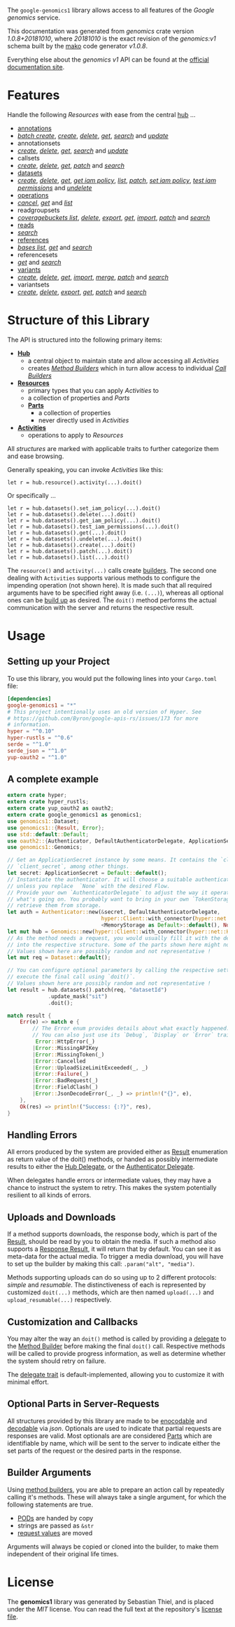 <!---
DO NOT EDIT !
This file was generated automatically from 'src/mako/api/README.md.mako'
DO NOT EDIT !
-->
The `google-genomics1` library allows access to all features of the *Google genomics* service.

This documentation was generated from *genomics* crate version *1.0.8+20181010*, where *20181010* is the exact revision of the *genomics:v1* schema built by the [mako](http://www.makotemplates.org/) code generator *v1.0.8*.

Everything else about the *genomics* *v1* API can be found at the
[official documentation site](https://cloud.google.com/genomics).
# Features

Handle the following *Resources* with ease from the central [hub](https://docs.rs/google-genomics1/1.0.8+20181010/google_genomics1/struct.Genomics.html) ... 

* [annotations](https://docs.rs/google-genomics1/1.0.8+20181010/google_genomics1/struct.Annotation.html)
 * [*batch create*](https://docs.rs/google-genomics1/1.0.8+20181010/google_genomics1/struct.AnnotationBatchCreateCall.html), [*create*](https://docs.rs/google-genomics1/1.0.8+20181010/google_genomics1/struct.AnnotationCreateCall.html), [*delete*](https://docs.rs/google-genomics1/1.0.8+20181010/google_genomics1/struct.AnnotationDeleteCall.html), [*get*](https://docs.rs/google-genomics1/1.0.8+20181010/google_genomics1/struct.AnnotationGetCall.html), [*search*](https://docs.rs/google-genomics1/1.0.8+20181010/google_genomics1/struct.AnnotationSearchCall.html) and [*update*](https://docs.rs/google-genomics1/1.0.8+20181010/google_genomics1/struct.AnnotationUpdateCall.html)
* annotationsets
 * [*create*](https://docs.rs/google-genomics1/1.0.8+20181010/google_genomics1/struct.AnnotationsetCreateCall.html), [*delete*](https://docs.rs/google-genomics1/1.0.8+20181010/google_genomics1/struct.AnnotationsetDeleteCall.html), [*get*](https://docs.rs/google-genomics1/1.0.8+20181010/google_genomics1/struct.AnnotationsetGetCall.html), [*search*](https://docs.rs/google-genomics1/1.0.8+20181010/google_genomics1/struct.AnnotationsetSearchCall.html) and [*update*](https://docs.rs/google-genomics1/1.0.8+20181010/google_genomics1/struct.AnnotationsetUpdateCall.html)
* callsets
 * [*create*](https://docs.rs/google-genomics1/1.0.8+20181010/google_genomics1/struct.CallsetCreateCall.html), [*delete*](https://docs.rs/google-genomics1/1.0.8+20181010/google_genomics1/struct.CallsetDeleteCall.html), [*get*](https://docs.rs/google-genomics1/1.0.8+20181010/google_genomics1/struct.CallsetGetCall.html), [*patch*](https://docs.rs/google-genomics1/1.0.8+20181010/google_genomics1/struct.CallsetPatchCall.html) and [*search*](https://docs.rs/google-genomics1/1.0.8+20181010/google_genomics1/struct.CallsetSearchCall.html)
* [datasets](https://docs.rs/google-genomics1/1.0.8+20181010/google_genomics1/struct.Dataset.html)
 * [*create*](https://docs.rs/google-genomics1/1.0.8+20181010/google_genomics1/struct.DatasetCreateCall.html), [*delete*](https://docs.rs/google-genomics1/1.0.8+20181010/google_genomics1/struct.DatasetDeleteCall.html), [*get*](https://docs.rs/google-genomics1/1.0.8+20181010/google_genomics1/struct.DatasetGetCall.html), [*get iam policy*](https://docs.rs/google-genomics1/1.0.8+20181010/google_genomics1/struct.DatasetGetIamPolicyCall.html), [*list*](https://docs.rs/google-genomics1/1.0.8+20181010/google_genomics1/struct.DatasetListCall.html), [*patch*](https://docs.rs/google-genomics1/1.0.8+20181010/google_genomics1/struct.DatasetPatchCall.html), [*set iam policy*](https://docs.rs/google-genomics1/1.0.8+20181010/google_genomics1/struct.DatasetSetIamPolicyCall.html), [*test iam permissions*](https://docs.rs/google-genomics1/1.0.8+20181010/google_genomics1/struct.DatasetTestIamPermissionCall.html) and [*undelete*](https://docs.rs/google-genomics1/1.0.8+20181010/google_genomics1/struct.DatasetUndeleteCall.html)
* [operations](https://docs.rs/google-genomics1/1.0.8+20181010/google_genomics1/struct.Operation.html)
 * [*cancel*](https://docs.rs/google-genomics1/1.0.8+20181010/google_genomics1/struct.OperationCancelCall.html), [*get*](https://docs.rs/google-genomics1/1.0.8+20181010/google_genomics1/struct.OperationGetCall.html) and [*list*](https://docs.rs/google-genomics1/1.0.8+20181010/google_genomics1/struct.OperationListCall.html)
* readgroupsets
 * [*coveragebuckets list*](https://docs.rs/google-genomics1/1.0.8+20181010/google_genomics1/struct.ReadgroupsetCoveragebucketListCall.html), [*delete*](https://docs.rs/google-genomics1/1.0.8+20181010/google_genomics1/struct.ReadgroupsetDeleteCall.html), [*export*](https://docs.rs/google-genomics1/1.0.8+20181010/google_genomics1/struct.ReadgroupsetExportCall.html), [*get*](https://docs.rs/google-genomics1/1.0.8+20181010/google_genomics1/struct.ReadgroupsetGetCall.html), [*import*](https://docs.rs/google-genomics1/1.0.8+20181010/google_genomics1/struct.ReadgroupsetImportCall.html), [*patch*](https://docs.rs/google-genomics1/1.0.8+20181010/google_genomics1/struct.ReadgroupsetPatchCall.html) and [*search*](https://docs.rs/google-genomics1/1.0.8+20181010/google_genomics1/struct.ReadgroupsetSearchCall.html)
* [reads](https://docs.rs/google-genomics1/1.0.8+20181010/google_genomics1/struct.Read.html)
 * [*search*](https://docs.rs/google-genomics1/1.0.8+20181010/google_genomics1/struct.ReadSearchCall.html)
* [references](https://docs.rs/google-genomics1/1.0.8+20181010/google_genomics1/struct.Reference.html)
 * [*bases list*](https://docs.rs/google-genomics1/1.0.8+20181010/google_genomics1/struct.ReferenceBaseListCall.html), [*get*](https://docs.rs/google-genomics1/1.0.8+20181010/google_genomics1/struct.ReferenceGetCall.html) and [*search*](https://docs.rs/google-genomics1/1.0.8+20181010/google_genomics1/struct.ReferenceSearchCall.html)
* referencesets
 * [*get*](https://docs.rs/google-genomics1/1.0.8+20181010/google_genomics1/struct.ReferencesetGetCall.html) and [*search*](https://docs.rs/google-genomics1/1.0.8+20181010/google_genomics1/struct.ReferencesetSearchCall.html)
* [variants](https://docs.rs/google-genomics1/1.0.8+20181010/google_genomics1/struct.Variant.html)
 * [*create*](https://docs.rs/google-genomics1/1.0.8+20181010/google_genomics1/struct.VariantCreateCall.html), [*delete*](https://docs.rs/google-genomics1/1.0.8+20181010/google_genomics1/struct.VariantDeleteCall.html), [*get*](https://docs.rs/google-genomics1/1.0.8+20181010/google_genomics1/struct.VariantGetCall.html), [*import*](https://docs.rs/google-genomics1/1.0.8+20181010/google_genomics1/struct.VariantImportCall.html), [*merge*](https://docs.rs/google-genomics1/1.0.8+20181010/google_genomics1/struct.VariantMergeCall.html), [*patch*](https://docs.rs/google-genomics1/1.0.8+20181010/google_genomics1/struct.VariantPatchCall.html) and [*search*](https://docs.rs/google-genomics1/1.0.8+20181010/google_genomics1/struct.VariantSearchCall.html)
* variantsets
 * [*create*](https://docs.rs/google-genomics1/1.0.8+20181010/google_genomics1/struct.VariantsetCreateCall.html), [*delete*](https://docs.rs/google-genomics1/1.0.8+20181010/google_genomics1/struct.VariantsetDeleteCall.html), [*export*](https://docs.rs/google-genomics1/1.0.8+20181010/google_genomics1/struct.VariantsetExportCall.html), [*get*](https://docs.rs/google-genomics1/1.0.8+20181010/google_genomics1/struct.VariantsetGetCall.html), [*patch*](https://docs.rs/google-genomics1/1.0.8+20181010/google_genomics1/struct.VariantsetPatchCall.html) and [*search*](https://docs.rs/google-genomics1/1.0.8+20181010/google_genomics1/struct.VariantsetSearchCall.html)




# Structure of this Library

The API is structured into the following primary items:

* **[Hub](https://docs.rs/google-genomics1/1.0.8+20181010/google_genomics1/struct.Genomics.html)**
    * a central object to maintain state and allow accessing all *Activities*
    * creates [*Method Builders*](https://docs.rs/google-genomics1/1.0.8+20181010/google_genomics1/trait.MethodsBuilder.html) which in turn
      allow access to individual [*Call Builders*](https://docs.rs/google-genomics1/1.0.8+20181010/google_genomics1/trait.CallBuilder.html)
* **[Resources](https://docs.rs/google-genomics1/1.0.8+20181010/google_genomics1/trait.Resource.html)**
    * primary types that you can apply *Activities* to
    * a collection of properties and *Parts*
    * **[Parts](https://docs.rs/google-genomics1/1.0.8+20181010/google_genomics1/trait.Part.html)**
        * a collection of properties
        * never directly used in *Activities*
* **[Activities](https://docs.rs/google-genomics1/1.0.8+20181010/google_genomics1/trait.CallBuilder.html)**
    * operations to apply to *Resources*

All *structures* are marked with applicable traits to further categorize them and ease browsing.

Generally speaking, you can invoke *Activities* like this:

```Rust,ignore
let r = hub.resource().activity(...).doit()
```

Or specifically ...

```ignore
let r = hub.datasets().set_iam_policy(...).doit()
let r = hub.datasets().delete(...).doit()
let r = hub.datasets().get_iam_policy(...).doit()
let r = hub.datasets().test_iam_permissions(...).doit()
let r = hub.datasets().get(...).doit()
let r = hub.datasets().undelete(...).doit()
let r = hub.datasets().create(...).doit()
let r = hub.datasets().patch(...).doit()
let r = hub.datasets().list(...).doit()
```

The `resource()` and `activity(...)` calls create [builders][builder-pattern]. The second one dealing with `Activities` 
supports various methods to configure the impending operation (not shown here). It is made such that all required arguments have to be 
specified right away (i.e. `(...)`), whereas all optional ones can be [build up][builder-pattern] as desired.
The `doit()` method performs the actual communication with the server and returns the respective result.

# Usage

## Setting up your Project

To use this library, you would put the following lines into your `Cargo.toml` file:

```toml
[dependencies]
google-genomics1 = "*"
# This project intentionally uses an old version of Hyper. See
# https://github.com/Byron/google-apis-rs/issues/173 for more
# information.
hyper = "^0.10"
hyper-rustls = "^0.6"
serde = "^1.0"
serde_json = "^1.0"
yup-oauth2 = "^1.0"
```

## A complete example

```Rust
extern crate hyper;
extern crate hyper_rustls;
extern crate yup_oauth2 as oauth2;
extern crate google_genomics1 as genomics1;
use genomics1::Dataset;
use genomics1::{Result, Error};
use std::default::Default;
use oauth2::{Authenticator, DefaultAuthenticatorDelegate, ApplicationSecret, MemoryStorage};
use genomics1::Genomics;

// Get an ApplicationSecret instance by some means. It contains the `client_id` and 
// `client_secret`, among other things.
let secret: ApplicationSecret = Default::default();
// Instantiate the authenticator. It will choose a suitable authentication flow for you, 
// unless you replace  `None` with the desired Flow.
// Provide your own `AuthenticatorDelegate` to adjust the way it operates and get feedback about 
// what's going on. You probably want to bring in your own `TokenStorage` to persist tokens and
// retrieve them from storage.
let auth = Authenticator::new(&secret, DefaultAuthenticatorDelegate,
                              hyper::Client::with_connector(hyper::net::HttpsConnector::new(hyper_rustls::TlsClient::new())),
                              <MemoryStorage as Default>::default(), None);
let mut hub = Genomics::new(hyper::Client::with_connector(hyper::net::HttpsConnector::new(hyper_rustls::TlsClient::new())), auth);
// As the method needs a request, you would usually fill it with the desired information
// into the respective structure. Some of the parts shown here might not be applicable !
// Values shown here are possibly random and not representative !
let mut req = Dataset::default();

// You can configure optional parameters by calling the respective setters at will, and
// execute the final call using `doit()`.
// Values shown here are possibly random and not representative !
let result = hub.datasets().patch(req, "datasetId")
             .update_mask("sit")
             .doit();

match result {
    Err(e) => match e {
        // The Error enum provides details about what exactly happened.
        // You can also just use its `Debug`, `Display` or `Error` traits
         Error::HttpError(_)
        |Error::MissingAPIKey
        |Error::MissingToken(_)
        |Error::Cancelled
        |Error::UploadSizeLimitExceeded(_, _)
        |Error::Failure(_)
        |Error::BadRequest(_)
        |Error::FieldClash(_)
        |Error::JsonDecodeError(_, _) => println!("{}", e),
    },
    Ok(res) => println!("Success: {:?}", res),
}

```
## Handling Errors

All errors produced by the system are provided either as [Result](https://docs.rs/google-genomics1/1.0.8+20181010/google_genomics1/enum.Result.html) enumeration as return value of 
the doit() methods, or handed as possibly intermediate results to either the 
[Hub Delegate](https://docs.rs/google-genomics1/1.0.8+20181010/google_genomics1/trait.Delegate.html), or the [Authenticator Delegate](https://docs.rs/yup-oauth2/*/yup_oauth2/trait.AuthenticatorDelegate.html).

When delegates handle errors or intermediate values, they may have a chance to instruct the system to retry. This 
makes the system potentially resilient to all kinds of errors.

## Uploads and Downloads
If a method supports downloads, the response body, which is part of the [Result](https://docs.rs/google-genomics1/1.0.8+20181010/google_genomics1/enum.Result.html), should be
read by you to obtain the media.
If such a method also supports a [Response Result](https://docs.rs/google-genomics1/1.0.8+20181010/google_genomics1/trait.ResponseResult.html), it will return that by default.
You can see it as meta-data for the actual media. To trigger a media download, you will have to set up the builder by making
this call: `.param("alt", "media")`.

Methods supporting uploads can do so using up to 2 different protocols: 
*simple* and *resumable*. The distinctiveness of each is represented by customized 
`doit(...)` methods, which are then named `upload(...)` and `upload_resumable(...)` respectively.

## Customization and Callbacks

You may alter the way an `doit()` method is called by providing a [delegate](https://docs.rs/google-genomics1/1.0.8+20181010/google_genomics1/trait.Delegate.html) to the 
[Method Builder](https://docs.rs/google-genomics1/1.0.8+20181010/google_genomics1/trait.CallBuilder.html) before making the final `doit()` call. 
Respective methods will be called to provide progress information, as well as determine whether the system should 
retry on failure.

The [delegate trait](https://docs.rs/google-genomics1/1.0.8+20181010/google_genomics1/trait.Delegate.html) is default-implemented, allowing you to customize it with minimal effort.

## Optional Parts in Server-Requests

All structures provided by this library are made to be [enocodable](https://docs.rs/google-genomics1/1.0.8+20181010/google_genomics1/trait.RequestValue.html) and 
[decodable](https://docs.rs/google-genomics1/1.0.8+20181010/google_genomics1/trait.ResponseResult.html) via *json*. Optionals are used to indicate that partial requests are responses 
are valid.
Most optionals are are considered [Parts](https://docs.rs/google-genomics1/1.0.8+20181010/google_genomics1/trait.Part.html) which are identifiable by name, which will be sent to 
the server to indicate either the set parts of the request or the desired parts in the response.

## Builder Arguments

Using [method builders](https://docs.rs/google-genomics1/1.0.8+20181010/google_genomics1/trait.CallBuilder.html), you are able to prepare an action call by repeatedly calling it's methods.
These will always take a single argument, for which the following statements are true.

* [PODs][wiki-pod] are handed by copy
* strings are passed as `&str`
* [request values](https://docs.rs/google-genomics1/1.0.8+20181010/google_genomics1/trait.RequestValue.html) are moved

Arguments will always be copied or cloned into the builder, to make them independent of their original life times.

[wiki-pod]: http://en.wikipedia.org/wiki/Plain_old_data_structure
[builder-pattern]: http://en.wikipedia.org/wiki/Builder_pattern
[google-go-api]: https://github.com/google/google-api-go-client

# License
The **genomics1** library was generated by Sebastian Thiel, and is placed 
under the *MIT* license.
You can read the full text at the repository's [license file][repo-license].

[repo-license]: https://github.com/Byron/google-apis-rsblob/master/LICENSE.md
